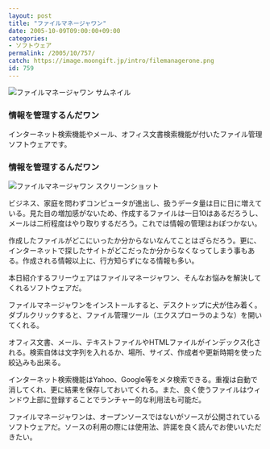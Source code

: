```yaml
---
layout: post
title: "ファイルマネージャワン"
date: 2005-10-09T09:00:00+09:00
categories:
- ソフトウェア
permalink: /2005/10/757/
catch: https://image.moongift.jp/intro/filemanagerone.png
id: 759
---
```

 ![ファイルマネージャワン サムネイル](https://image.moongift.jp/intro/filemanagerone.s.png "ファイルマネージャワン サムネイル")
  

### 情報を管理するんだワン
  
インターネット検索機能やメール、オフィス文書検索機能が付いたファイル管理ソフトウェアです。  
<!--more-->  

### 情報を管理するんだワン
  

![ファイルマネージャワン スクリーンショット](https://image.moongift.jp/intro/filemanagerone.png "ファイルマネージャワン スクリーンショット")

  

ビジネス、家庭を問わずコンピュータが進出し、扱うデータ量は日に日に増えている。見た目の増加感がないため、作成するファイルは一日10はあるだろうし、メールは二桁程度はやり取りするだろう。これでは情報の管理はおぼつかない。

  

作成したファイルがどこにいったか分からないなんてことはざらだろう。更に、インターネットで探したサイトがどこだったか分からなくなってしまう事もある。作成される情報以上に、行方知らずになる情報も多い。

  

本日紹介するフリーウェアはファイルマネージャワン、そんなお悩みを解決してくれるソフトウェアだ。

  

ファイルマネージャワンをインストールすると、デスクトップに犬が住み着く。ダブルクリックすると、ファイル管理ツール（エクスプローラのような）を開いてくれる。

  

オフィス文書、メール、テキストファイルやHTMLファイルがインデックス化される。検索自体は文字列を入れるか、場所、サイズ、作成者や更新時期を使った絞込みも出来る。

  

インターネット検索機能はYahoo、Google等をメタ検索できる。重複は自動で消してくれ、更に結果を保存しておいてくれる。また、良く使うファイルはウィンドウ上部に登録することでランチャー的な利用法も可能だ。

  

ファイルマネージャワンは、オープンソースではないがソースが公開されているソフトウェアだ。ソースの利用の際には使用法、許諾を良く読んでお使いいただきたい。

